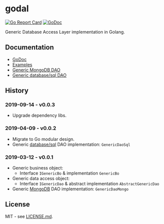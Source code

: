# godal

[![Go Report Card](https://goreportcard.com/badge/github.com/btnguyen2k/godal)](https://goreportcard.com/report/github.com/btnguyen2k/godal)
[![GoDoc](https://godoc.org/github.com/btnguyen2k/godal?status.svg)](https://godoc.org/github.com/btnguyen2k/godal)

Generic Database Access Layer implementation in Golang.

## Documentation

- [GoDoc](https://godoc.org/github.com/btnguyen2k/godal)
- [Examples](examples/)
- [Generic MongoDB DAO](mongo/MONGO.md)
- [Generic database/sql DAO](sql/SQL.md)


## History

### 2019-09-14 - v0.0.3

- Upgrade dependency libs.


### 2019-04-09 - v0.0.2

- Migrate to Go modular design.
- Generic [database/sql](https://golang.org/pkg/database/sql/) DAO implementation: `GenericDaoSql`


### 2019-03-12 - v0.0.1

- Generic business object:
  - Interface `IGenericBo` & implementation `GenericBo`
- Generic data access object:
  - Interface `IGenericDao` & abstract implementation `AbstractGenericDao`
- Generic [MongoDB](https://www.mongodb.com) DAO implementation: `GenericDaoMongo`


## License

MIT - see [LICENSE.md](LICENSE.md).
